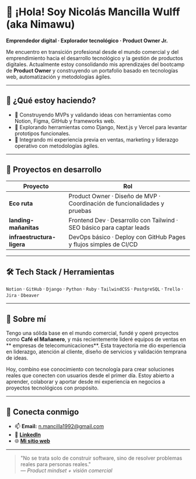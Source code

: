 # 👋 ¡Hola! Soy Nicolás Mancilla Wulff (aka **Nimawu**) 

**Emprendedor digital · Explorador tecnológico · Product Owner Jr.** 

Me encuentro en transición profesional desde el mundo comercial y del emprendimiento hacia el desarrollo tecnológico y la gestión de productos digitales. Actualmente estoy consolidando mis aprendizajes del bootcamp de **Product Owner** y construyendo un portafolio basado en tecnologías web, automatización y metodologías ágiles. 

---

## 🚀 ¿Qué estoy haciendo?

- 🔧 Construyendo MVPs y validando ideas con herramientas como Notion, Figma, GitHub y frameworks web.
- 🧪 Explorando herramientas como Django, Next.js y Vercel para levantar prototipos funcionales.
- 💼 Integrando mi experiencia previa en ventas, marketing y liderazgo operativo con metodologías ágiles.

---

## 🧩 Proyectos en desarrollo

| Proyecto               | Rol                                                                 |
|------------------------|---------------------------------------------------------------------|
| **Eco ruta**           | Product Owner · Diseño de MVP · Coordinación de funcionalidades y pruebas |
| **landing-mañanitas**  | Frontend Dev · Desarrollo con Tailwind · SEO básico para captar leads |
| **infraestructura-ligera** | DevOps básico · Deploy con GitHub Pages y flujos simples de CI/CD |

---

## 🛠️ Tech Stack / Herramientas

`Notion` · `GitHub` · `Django` · `Python` · `Ruby` · `TailwindCSS`  · `PostgreSQL` · `Trello` · `Jira` · `Dbeaver`

---

## 👤 Sobre mí

Tengo una sólida base en el mundo comercial, fundé y operé proyectos como **Café el Mañanero**, y más recientemente lideré equipos de ventas en ** empresas de telecomunicaciones**. Esta trayectoria me dio experiencia en liderazgo, atención al cliente, diseño de servicios y validación temprana de ideas.

Hoy, combino ese conocimiento con tecnología para crear soluciones reales que conecten con usuarios desde el primer día. Estoy abierto a aprender, colaborar y aportar desde mi experiencia en negocios a proyectos tecnológicos con propósito.

---

## 🤝 Conecta conmigo

- 📫 **Email:** [n.mancilla1992@gmail.com](mailto:in.mancilla1992@gmail.com)
- 💼 **[LinkedIn](https://www.linkedin.com/in/mancillawulff)**
- 🌐 **[Mi sitio web](https://nimawu.github.io)**

---

> "No se trata solo de construir software, sino de resolver problemas reales para personas reales."  
> — _Product mindset + visión comercial_
